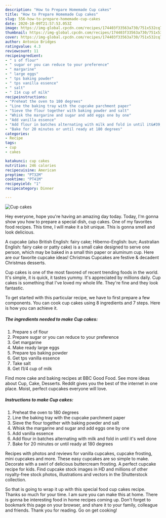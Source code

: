 ```yaml
---
description: "How to Prepare Homemade Cup cakes"
title: "How to Prepare Homemade Cup cakes"
slug: 556-how-to-prepare-homemade-cup-cakes
date: 2020-10-09T21:57:53.053Z
image: https://img-global.cpcdn.com/recipes/174403f33563a730/751x532cq70/cup-cakes-recipe-main-photo.jpg
thumbnail: https://img-global.cpcdn.com/recipes/174403f33563a730/751x532cq70/cup-cakes-recipe-main-photo.jpg
cover: https://img-global.cpcdn.com/recipes/174403f33563a730/751x532cq70/cup-cakes-recipe-main-photo.jpg
author: Antonio Bridges
ratingvalue: 4.3
reviewcount: 11
recipeingredient:
- " s of flour"
- " sugar or you can reduce to your preference"
- " margarine"
- " large eggs"
- " tps baking powder"
- " tps vanilla essence"
- " salt"
- " I14 cup of milk"
recipeinstructions:
- "Preheat the oven to 180 degrees"
- "Line the baking tray with the cupcake parchment paper"
- "Sieve the flour together with baking powder and salt"
- "Whisk the margarine and sugar and add eggs one by one"
- "Add vanilla essence"
- "Add flour in batches alternating with milk and fold in until it&#39;s well done"
- "Bake for 20 minutes or until ready at 180 degrees"
categories:
- Recipe
tags:
- cup
- cakes

katakunci: cup cakes 
nutrition: 246 calories
recipecuisine: American
preptime: "PT32M"
cooktime: "PT41M"
recipeyield: "1"
recipecategory: Dinner

---
```



![Cup cakes](https://img-global.cpcdn.com/recipes/174403f33563a730/751x532cq70/cup-cakes-recipe-main-photo.jpg)

Hey everyone, hope you're having an amazing day today. Today, I'm gonna show you how to prepare a special dish, cup cakes. One of my favorites food recipes. This time, I will make it a bit unique. This is gonna smell and look delicious.

A cupcake (also British English: fairy cake; Hiberno-English: bun; Australian English: fairy cake or patty cake) is a small cake designed to serve one person, which may be baked in a small thin paper or aluminum cup. Here are our favorite cupcake ideas! Christmas Cupcakes are festive &amp; decadent Christmas desserts.

Cup cakes is one of the most favored of recent trending foods in the world. It's simple, it is quick, it tastes yummy. It's appreciated by millions daily. Cup cakes is something that I've loved my whole life. They're fine and they look fantastic.


To get started with this particular recipe, we have to first prepare a few components. You can cook cup cakes using 8 ingredients and 7 steps. Here is how you can achieve it.

<!--inarticleads1-->

##### The ingredients needed to make Cup cakes:

1. Prepare  s of flour
1. Prepare  sugar or you can reduce to your preference
1. Get  margarine
1. Make ready  large eggs
1. Prepare  tps baking powder
1. Get  tps vanilla essence
1. Take  salt
1. Get  I1/4 cup of milk


Find more cake and baking recipes at BBC Good Food. See more ideas about Cup, Cake, Desserts. Reddit gives you the best of the internet in one place. Moist, perfect cupcakes everyone will love. 

<!--inarticleads2-->

##### Instructions to make Cup cakes:

1. Preheat the oven to 180 degrees
1. Line the baking tray with the cupcake parchment paper
1. Sieve the flour together with baking powder and salt
1. Whisk the margarine and sugar and add eggs one by one
1. Add vanilla essence
1. Add flour in batches alternating with milk and fold in until it&#39;s well done
1. Bake for 20 minutes or until ready at 180 degrees


Recipes with photos and reviews for vanilla cupcakes, cupcake frosting, mini cupcakes and more. These easy cupcakes are so simple to make. Decorate with a swirl of delicious buttercream frosting. A perfect cupcake recipe for kids. Find cupcake stock images in HD and millions of other royalty-free stock photos, illustrations and vectors in the Shutterstock collection. 

So that is going to wrap it up with this special food cup cakes recipe. Thanks so much for your time. I am sure you can make this at home. There is gonna be interesting food in home recipes coming up. Don't forget to bookmark this page on your browser, and share it to your family, colleague and friends. Thank you for reading. Go on get cooking!
